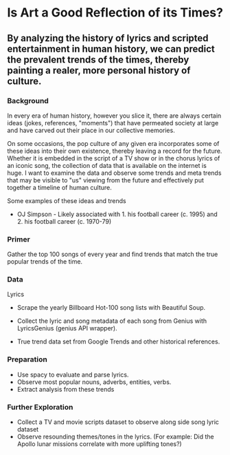 # Is Art a Good Reflection of its Times?

## By analyzing the history of lyrics and scripted entertainment in human history, we can predict the prevalent trends of the times, thereby painting a realer, more personal history of culture.

### Background

In every era of human history, however you slice it, there are always certain ideas (jokes, references, "moments") that have permeated society at large and have carved out their place in our collective memories.

On some occasions, the pop culture of any given era incorporates some of these ideas into their own existence, thereby leaving a record for the future. Whether it is embedded in the script of a TV show or in the chorus lyrics of an iconic song, the collection of data that is available on the internet is huge. I want to examine the data and observe some trends and meta trends that may be visible to "us" viewing from the future and effectively put together a timeline of human culture.

Some examples of these ideas and trends
- OJ Simpson - Likely associated with 1. his football career (c. 1995) and 2. his football career (c. 1970-79)

### Primer

Gather the top 100 songs of every year and find trends that match the true popular trends of the time.

### Data

Lyrics
- Scrape the yearly Billboard Hot-100 song lists with Beautiful Soup. 
- Collect the lyric and song metadata of each song from Genius with LyricsGenius (genius API wrapper).

- True trend data set from Google Trends and other historical references.

### Preparation

- Use spacy to evaluate and parse lyrics. 
- Observe most popular nouns, adverbs, entities, verbs. 
- Extract analysis from these trends

### Further Exploration

- Collect a TV and movie scripts dataset to observe along side song lyric dataset
- Observe resounding themes/tones in the lyrics. (For example: Did the Apollo lunar missions correlate with more uplifting tones?)
